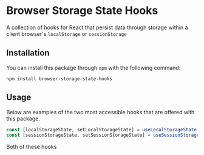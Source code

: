 # Browser Storage State Hooks

A collection of hooks for React that persist data through storage within a client browser's `localStorage` or `sessionStorage`

## Installation

You can install this package through `npm` with the following command:

```
npm install browser-storage-state-hooks
```

## Usage

Below are examples of the two most accessible hooks that are offered with this package.

```js
const [localStorageState, setLocalStorageState] = useLocalStorageState('local-storage-example', true);
const [sessionStorageState, setSessionStorageState] = useSessionStorageState('session-storage-example', true);
```
Both of these hooks 